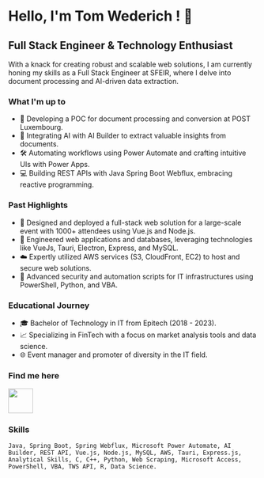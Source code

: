 # Hello, I'm Tom Wederich ! 👋

## Full Stack Engineer & Technology Enthusiast

With a knack for creating robust and scalable web solutions, I am currently honing my skills as a Full Stack Engineer at SFEIR, where I delve into document processing and AI-driven data extraction.

### What I'm up to

- 📄 Developing a POC for document processing and conversion at POST Luxembourg.
- 🤖 Integrating AI with AI Builder to extract valuable insights from documents.
- 🛠️ Automating workflows using Power Automate and crafting intuitive UIs with Power Apps.
- 💻 Building REST APIs with Java Spring Boot Webflux, embracing reactive programming.

### Past Highlights

- 🚀 Designed and deployed a full-stack web solution for a large-scale event with 1000+ attendees using Vue.js and Node.js.
- 💾 Engineered web applications and databases, leveraging technologies like VueJs, Tauri, Electron, Express, and MySQL.
- ☁️ Expertly utilized AWS services (S3, CloudFront, EC2) to host and secure web solutions.
- 🔐 Advanced security and automation scripts for IT infrastructures using PowerShell, Python, and VBA.

### Educational Journey

- 🎓 Bachelor of Technology in IT from Epitech (2018 - 2023).
- 📈 Specializing in FinTech with a focus on market analysis tools and data science.
- 🌐 Event manager and promoter of diversity in the IT field.

### Find me here

<a href="www.linkedin.com/in/tom-wederich-338159178" target="blank"><img align="center" src="https://content.linkedin.com/content/dam/me/business/en-us/amp/brand-site/v2/bg/LI-Bug.svg.original.svg" height="50" /></a>

### Skills

```plaintext
Java, Spring Boot, Spring Webflux, Microsoft Power Automate, AI Builder, REST API, Vue.js, Node.js, MySQL, AWS, Tauri, Express.js, Analytical Skills, C, C++, Python, Web Scraping, Microsoft Access, PowerShell, VBA, TWS API, R, Data Science.
